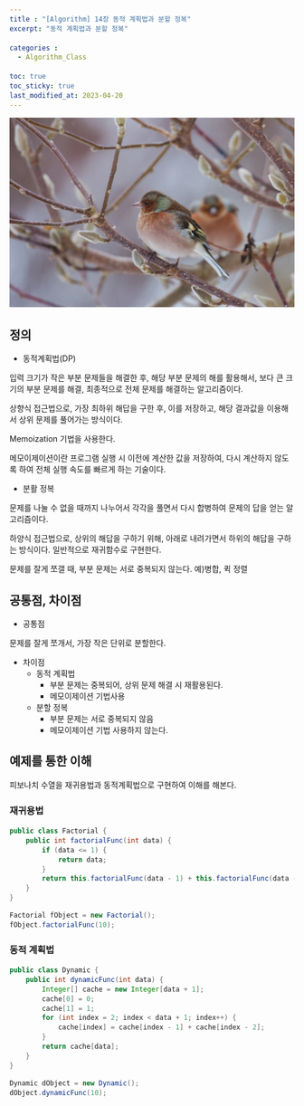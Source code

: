 ```yaml
---
title : "[Algorithm] 14장 동적 계획법과 분할 정복"
excerpt: "동적 계획법과 분할 정복"

categories :
  - Algorithm_Class

toc: true
toc_sticky: true
last_modified_at: 2023-04-20
---
```


![algorithms14_image1.jpg](/assets/images/algorithms14_image1.jpg?raw=true)

## 정의

- 동적계획법(DP)

입력 크기가 작은 부분 문제들을 해결한 후, 해당 부분 문제의 해를 활용해서, 보다 큰 크기의 부분 문제를 해결, 최종적으로 전체 문제를 해결하는 알고리즘이다.

상향식 접근법으로, 가장 최하위 해답을 구한 후, 이를 저장하고, 해당 결과값을 이용해서 상위 문제를 풀어가는 방식이다.

Memoization 기법을 사용한다.

메모이제이션이란 프로그램 실행 시 이전에 계산한 값을 저장하여, 다시 계산하지 않도록 하여 전체 실행 속도를 빠르게 하는 기술이다.

- 분활 정복

문제를 나눌 수 없을 때까지 나누어서 각각을 풀면서 다시 합병하여 문제의 답을 얻는 알고리즘이다.

하양식 접근법으로, 상위의 해답을 구하기 위해, 아래로 내려가면서 하위의 해답을 구하는 방식이다. 일반적으로 재귀함수로 구현한다.

문제를 잘게 쪼갤 때, 부분 문제는 서로 중복되지 않는다. 예)병합, 퀵 정렬

## 공통점, 차이점

- 공통점

문제를 잘게 쪼개서, 가장 작은 단위로 분할한다.

- 차이점
    - 동적 계획법
        - 부분 문제는 중복되어, 상위 문제 해결 시 재활용된다.
        - 메모이제이션 기법사용
    - 분할 정복
        - 부분 문제는 서로 중복되지 않음
        - 메모이제이션 기법 사용하지 않는다.

## 예제를 통한 이해

피보나치 수열을 재귀용법과 동적계획법으로 구현하여 이해를 해본다.

### 재귀용법

```java
public class Factorial {
    public int factorialFunc(int data) {
        if (data <= 1) {
            return data;
        }
        return this.factorialFunc(data - 1) + this.factorialFunc(data - 2);
    }
}
```

```java
Factorial fObject = new Factorial();
fObject.factorialFunc(10);
```

### 동적 계획법

```java
public class Dynamic {
    public int dynamicFunc(int data) {
        Integer[] cache = new Integer[data + 1];
        cache[0] = 0;
        cache[1] = 1;
        for (int index = 2; index < data + 1; index++) {
            cache[index] = cache[index - 1] + cache[index - 2];
        }
        return cache[data];
    }   
}
```

```java
Dynamic dObject = new Dynamic();
dObject.dynamicFunc(10);
```